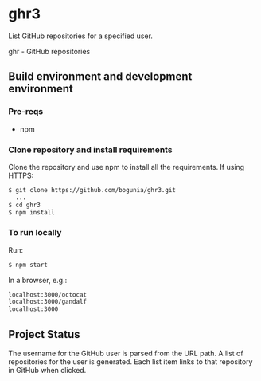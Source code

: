 # ghr3

List GitHub repositories for a specified user.

ghr - GitHub repositories

## Build environment and development environment

### Pre-reqs

- npm

### Clone repository and install requirements

Clone the repository and use npm to install all the requirements.
If using HTTPS:

```bash
$ git clone https://github.com/bogunia/ghr3.git
  ...
$ cd ghr3
$ npm install
```

### To run locally

Run:

```bash
$ npm start
```

In a browser, e.g.:
```bash
localhost:3000/octocat
localhost:3000/gandalf
localhost:3000
```

## Project Status

The username for the GitHub user is parsed from the URL path. A list of repositories for the user is generated. 
Each list item links to that repository in GitHub when clicked.
